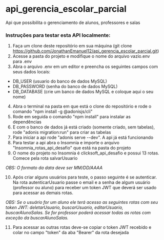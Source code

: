# api_gerencia_escolar_parcial
Api que possibilita o gerenciamento de alunos, professores e salas

### Instruções para testar esta API localmente:

1. Faça um clone deste repositório em sua máquina (git clone https://github.com/JonathanEmanuel12/api_gerencia_escolar_parcial.git)
2. Acesse a pasta do projeto e modifique o nome do arquivo vazio.env para .env
3. Abra o arquivo .env em um editor e preencha os seguintes campos com seus dados locais:
 * DB_USER (usuario do banco de dados MySQL)
 * DB_PASSWORD (senha do banco de dados MySQL)
 * DB_DATABASE (crie um banco de dados MySQL e coloque aqui o seu nome)
4. Abra o terminal na pasta em que está o clone do repositório e rode o comando "npm install -g @adonisjs/cli"
5. Rode em seguida o comando "npm install" para instalar as dependências
6. E com o banco de dados já está criado (somente criado, sem tabelas), rode "adonis migration:run" para criar as tabelas
7. Para iniciar a api rode "adonis serve --dev". A api já está funcionando
8. Para testar a api abra o Insomnia e importe o arquivo "Insomnia_rotas_api_desafio" que está na pasta do projeto
9. O nome do projeto no Insomnia é clicksoft_api_desafio e possui 13 rotas. Comece pela rota salvarUsuario

*OBS: O formato da data deve ser MM/DD/AAAA*

10. Após criar alguns usuários para teste, o passo seguinte é se autenticar. Na rota autenticarUsuario passe o email e a senha de algum usuário (professor ou aluno) para receber um token JWT que deverá ser usado para acessar as demais rotas.

*OBS: Se o usuário for um aluno ele terá acesso as seguintes rotas com seu token JWT: deletarUsuario, buscarUsuario, editarUsuario, buscarAlunoSalas.
Se for professor poderá acessar todas as rotas com exceção da buscarAlunoSalas.*

11. Para acessar as outras rotas deve-se copiar o token JWT recebido e colar no campo "token" da aba "Bearer" da rota desejada
